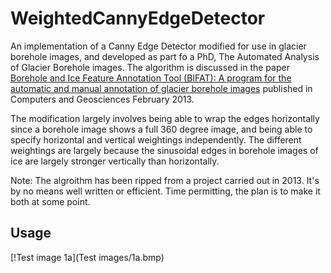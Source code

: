 # WeightedCannyEdgeDetector

An implementation of a Canny Edge Detector modified for use in glacier borehole images, and developed as part fo a PhD, The Automated Analysis of Glacier Borehole images. The algorithm is discussed in the paper [Borehole and Ice Feature Annotation Tool (BIFAT): A program for the automatic and manual annotation of glacier borehole images](https://www.sciencedirect.com/science/article/abs/pii/S0098300412003111) published in Computers and Geosciences February 2013.

The modification largely involves being able to wrap the edges horizontally since a borehole image shows a full 360 degree image, and being able to specify horizontal and vertical weightings independently. The different weightings are largely because the sinusoidal edges in borehole images of ice are largely stronger vertically than horizontally. 

Note: The algroithm has been ripped from a project carried out in 2013. It's by no means well written or efficient. Time permitting, the plan is to make it both at some point.

## Usage

[!Test image 1a](Test images/1a.bmp)



 

